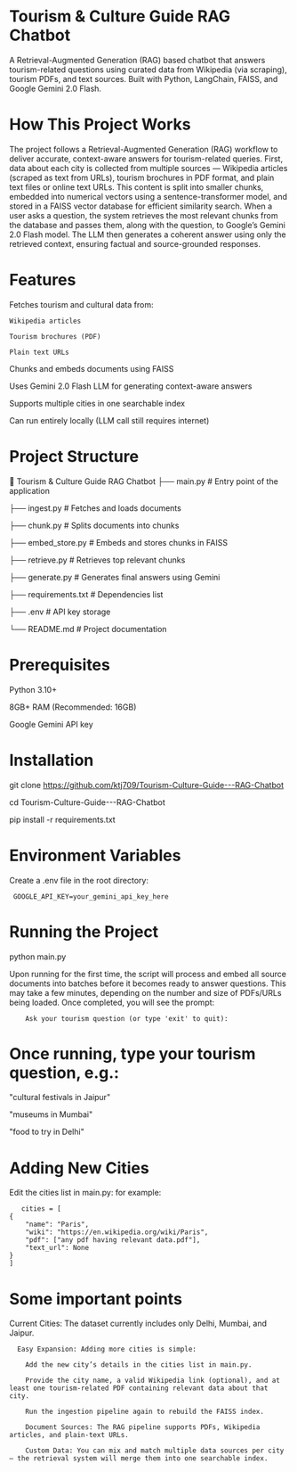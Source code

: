 # Tourism & Culture Guide RAG Chatbot

A Retrieval-Augmented Generation (RAG) based chatbot that answers tourism-related questions using curated data from Wikipedia (via scraping), tourism PDFs, and text sources. 
Built with Python, LangChain, FAISS, and Google Gemini 2.0 Flash.

# How This Project Works

The project follows a Retrieval-Augmented Generation (RAG) workflow to deliver accurate, context-aware answers for tourism-related queries. First, data about each city is collected from multiple sources — Wikipedia articles (scraped as text from URLs), tourism brochures in PDF format, and plain text files or online text URLs. This content is split into smaller chunks, embedded into numerical vectors using a sentence-transformer model, and stored in a FAISS vector database for efficient similarity search. When a user asks a question, the system retrieves the most relevant chunks from the database and passes them, along with the question, to Google’s Gemini 2.0 Flash model. The LLM then generates a coherent answer using only the retrieved context, ensuring factual and source-grounded responses.


# Features

Fetches tourism and cultural data from:

    Wikipedia articles

    Tourism brochures (PDF)

    Plain text URLs

Chunks and embeds documents using FAISS

Uses Gemini 2.0 Flash LLM for generating context-aware answers

Supports multiple cities in one searchable index

Can run entirely locally (LLM call still requires internet)

# Project Structure

📂 Tourism & Culture Guide RAG Chatbot
├── main.py                # Entry point of the application

├── ingest.py              # Fetches and loads documents

├── chunk.py               # Splits documents into chunks

├── embed_store.py         # Embeds and stores chunks in FAISS

├── retrieve.py            # Retrieves top relevant chunks

├── generate.py            # Generates final answers using Gemini

├── requirements.txt       # Dependencies list

├── .env                   # API key storage

└── README.md              # Project documentation

# Prerequisites

Python 3.10+

8GB+ RAM (Recommended: 16GB)

Google Gemini API key

# Installation


git clone https://github.com/ktj709/Tourism-Culture-Guide---RAG-Chatbot

cd Tourism-Culture-Guide---RAG-Chatbot

pip install -r requirements.txt

# Environment Variables

Create a .env file in the root directory:

     GOOGLE_API_KEY=your_gemini_api_key_here


# Running the Project

python main.py

Upon running for the first time, the script will process and embed all source documents into batches before it becomes ready to answer questions.
This may take a few minutes, depending on the number and size of PDFs/URLs being loaded. Once completed, you will see the prompt:

        Ask your tourism question (or type 'exit' to quit):


# Once running, type your tourism question, e.g.:

"cultural festivals in Jaipur"

"museums in Mumbai"

"food to try in Delhi"

# Adding New Cities

Edit the cities list in main.py:
     for example:

       cities = [
    {
        "name": "Paris",
        "wiki": "https://en.wikipedia.org/wiki/Paris",
        "pdf": ["any pdf having relevant data.pdf"],
        "text_url": None
    }
    ]


# Some important points

Current Cities: The dataset currently includes only Delhi, Mumbai, and Jaipur.

      Easy Expansion: Adding more cities is simple:

        Add the new city’s details in the cities list in main.py.

        Provide the city name, a valid Wikipedia link (optional), and at least one tourism-related PDF containing relevant data about that city.

        Run the ingestion pipeline again to rebuild the FAISS index.

        Document Sources: The RAG pipeline supports PDFs, Wikipedia articles, and plain-text URLs.

        Custom Data: You can mix and match multiple data sources per city — the retrieval system will merge them into one searchable index.
